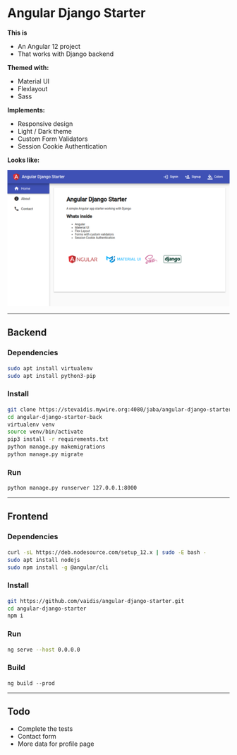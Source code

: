# Angular Django Starter

**This is**

- An Angular 12 project
- That works with Django backend

**Themed with:**

- Material UI
- Flexlayout
- Sass

**Implements:**

- Responsive design
- Light / Dark theme
- Custom Form Validators
- Session Cookie Authentication

**Looks like:**

![alt text](screenshots/screenshot-d.png)

---

## Backend

### Dependencies

```bash
sudo apt install virtualenv
sudo apt install python3-pip
```

### Install

```bash
git clone https://stevaidis.mywire.org:4080/jaba/angular-django-starter-back.git
cd angular-django-starter-back
virtualenv venv
source venv/bin/activate
pip3 install -r requirements.txt
python manage.py makemigrations
python manage.py migrate
```

### Run

```bash
python manage.py runserver 127.0.0.1:8000
```

---

## Frontend
### Dependencies

```bash
curl -sL https://deb.nodesource.com/setup_12.x | sudo -E bash -
sudo apt install nodejs
sudo npm install -g @angular/cli
```

### Install

```bash
git https://github.com/vaidis/angular-django-starter.git
cd angular-django-starter
npm i
```

### Run

```bash
ng serve --host 0.0.0.0
```

### Build
```
ng build --prod
```

---

## Todo

- Complete the tests
- Contact form
- More data for profile page
